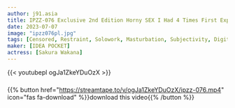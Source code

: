 ```yaml
---
author: j91.asia
title: IPZZ-076 Exclusive 2nd Edition Horny SEX I Had 4 Times First Experience 4 Productions All 6 Corners! ! Wakana Sakura
date: 2023-07-07
image: "ipzz076pl.jpg"
tags: [Censored, Restraint, Solowork, Masturbation, Subjectivity, Digital Mosaic, Huge Cock]
maker: [IDEA POCKET]
actress: [Sakura Wakana]
---
```



{{< youtubepl ogJa1ZkeYDuOzX >}}
###

{{% button href="https://streamtape.to/v/ogJa1ZkeYDuOzX/ipzz-076.mp4" icon="fas fa-download" %}}download this video{{% /button %}}

